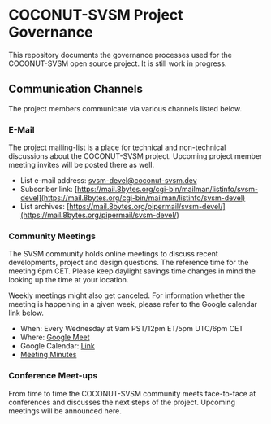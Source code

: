 # COCONUT-SVSM Project Governance

This repository documents the governance processes used for the COCONUT-SVSM
open source project. It is still work in progress.

## Communication Channels

The project members communicate via various channels listed below.

### E-Mail

The project mailing-list is a place for technical and non-technical discussions
about the COCONUT-SVSM project. Upcoming project member meeting invites will be
posted there as well.

* List e-mail address: [svsm-devel@coconut-svsm.dev](mailto:svsm-devel@coconut-svsm.dev)
* Subscriber link: [https://mail.8bytes.org/cgi-bin/mailman/listinfo/svsm-devel](https://mail.8bytes.org/cgi-bin/mailman/listinfo/svsm-devel)
* List archives: [https://mail.8bytes.org/pipermail/svsm-devel/](https://mail.8bytes.org/pipermail/svsm-devel/)

### Community Meetings

The SVSM community holds online meetings to discuss recent developments,
project and design questions. The reference time for the meeting 6pm CET.
Please keep daylight savings time changes in mind the looking up the time at
your location.

Weekly meetings might also get canceled. For information whether the meeting is
happening in a given week, please refer to the Google calendar link below.

* When: Every Wednesday at 9am PST/12pm ET/5pm UTC/6pm CET
* Where: [Google Meet](https://meet.google.com/ppv-xehx-dvb)
* Google Calendar: [Link](https://calendar.google.com/calendar/embed?src=c_55a38f3460c638762a75d4fd6eda3b1cf455ec4cfd7f83201e3cbf817b420dd8%40group.calendar.google.com&ctz=Europe%2FBerlin)
* [Meeting Minutes](Meetings/README.md)

### Conference Meet-ups

From time to time the COCONUT-SVSM community meets face-to-face at conferences
and discusses the next steps of the project. Upcoming meetings will be
announced here.
